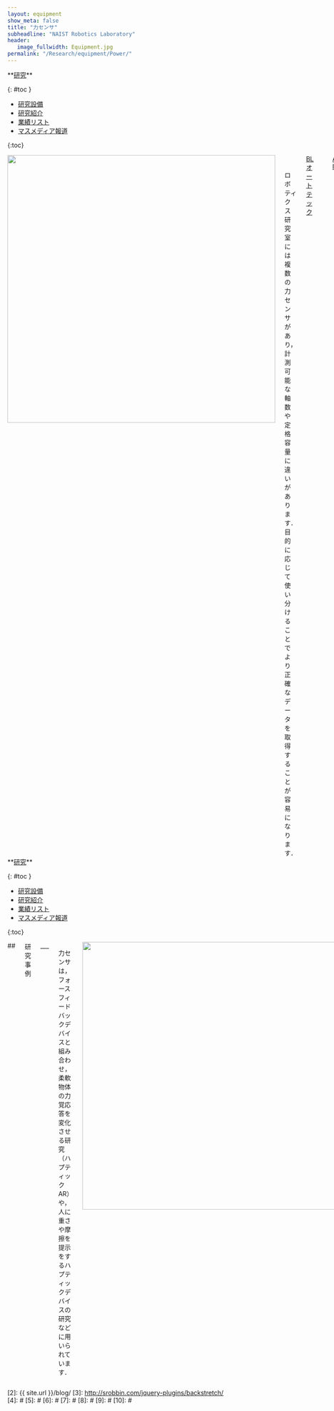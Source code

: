 ```yaml
---
layout: equipment
show_meta: false
title: "力センサ"
subheadline: "NAIST Robotics Laboratory"
header:
   image_fullwidth: Equipment.jpg
permalink: "/Research/equipment/Power/"
---
```


<div class="row">
<div class="medium-4 medium-push-8 columns" markdown="1">
<div class="panel radius" markdown="1">
**<a href="{{ site.url }}{{ site.baseurl }}/Research/">研究</a>**

{: #toc }
*  <a href="{{ site.url }}{{ site.baseurl }}/Research/equipment/">研究設備</a>  
*  <a href="{{ site.url }}{{ site.baseurl }}/Research/topics/">研究紹介</a>  
*  <a href="{{ site.url }}{{ site.baseurl }}/Research/publication/">業績リスト</a>  
*  <a href="{{ site.url }}{{ site.baseurl }}/Research/press/">マスメディア報道</a>  

{:toc}
</div>
</div><!-- /.medium-4.columns -->

<div class="medium-8 medium-pull-4 columns" markdown="1">
<div style="text-align:center">
<img class="t50" src="{{ site.urlimg }}powerSen.jpg" alt="" style="width: 600px;" style="height: 350px;">
</div>
<br/>
<br/>
ロボティクス研究室には複数の力センサがあり，計測可能な軸数や定格容量に違いがあります．目的に応じて使い分けることでより正確なデータを取得することが容易になります．  
<br/>
<a href="https://www.bl-autotec.co.jp/FA/">BLオートテック</a>
<br/>
<a href="https://www.ati-ia.com/products/ft/sensors.aspx">ATI Industrial</a>
<br/>
<a href="http://www.tecgihan.co.jp/">テック技販</a>  

</div>
</div><!-- /.row -->

<div class="row">
<div class="medium-4 medium-push-8 columns" markdown="1">
<div class="panel radius" markdown="1">
**<a href="{{ site.url }}{{ site.baseurl }}/Research/">研究</a>**

{: #toc }
*  <a href="{{ site.url }}{{ site.baseurl }}/Research/equipment/">研究設備</a>  
*  <a href="{{ site.url }}{{ site.baseurl }}/Research/topics/">研究紹介</a>  
*  <a href="{{ site.url }}{{ site.baseurl }}/Research/publication/">業績リスト</a>  
*  <a href="{{ site.url }}{{ site.baseurl }}/Research/press/">マスメディア報道</a>  

{:toc}
</div>
</div><!-- /.medium-4.columns -->

<div class="medium-8 medium-pull-4 columns" markdown="1">
## <span style="font-size: 100%">研究事例</span>
___

力センサは，フォースフィードバックデバイスと組み合わせ，柔軟物体の力覚応答を変化させる研究（ハプティックAR）や，人に重さや摩擦を提示をするハプティックデバイスの研究などに用いられています．
 
<div style="text-align:center">
<img class="t50" src="{{ site.urlimg }}hapticAR.jpg" alt="" style="width: 600px;" style="height: 350px;">
</div>
<br/>


## <span style="font-size: 100%">キーワード</span>
___
ヒューマンモデリング，ハプティック，ハプティックAR
</div> 
</div><!-- /.row -->



 [1]: http://kramdown.gettalong.org/converter/html.html#toc
 [2]: {{ site.url }}/blog/
 [3]: http://srobbin.com/jquery-plugins/backstretch/
 [4]: #
 [5]: #
 [6]: #
 [7]: #
 [8]: #
 [9]: #
 [10]: #
